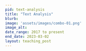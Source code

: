 ```yaml
---
pid: text-analysis
title: "Text Analysis"
blurb:
image: 'assets/images/combo-01.png'
image_alt: 
date_range: 2017 to present
end_date: 2023-03-02
layout: teaching_post
---
```


